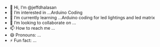- 👋 Hi, I’m @jeffdhalasan
- 👀 I’m interested in ...Arduino Coding
- 🌱 I’m currently learning ...Arduino coding for led lightings and led matrix
- 💞️ I’m looking to collaborate on ...
- 📫 How to reach me ...
- 😄 Pronouns: ...
- ⚡ Fun fact: ...

<!---
jeffdhalasan/jeffdhalasan is a ✨ special ✨ repository because its `README.md` (this file) appears on your GitHub profile.
You can click the Preview link to take a look at your changes.
--->
